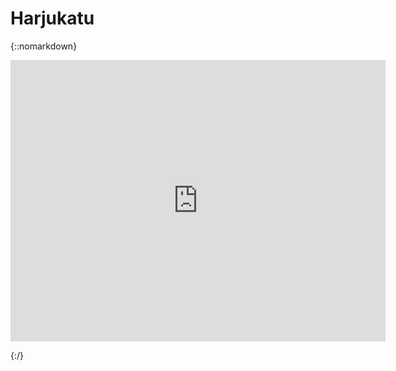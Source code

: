 # Harjukatu 
{::nomarkdown}

<iframe src="https://www.google.fi/maps/place/Harjukatu,+00101+Helsinki/data=!4m2!3m1!1s0x4692097f3722b821:0xdd6db6ed8910d72?sa=X&ved=0ahUKEwie6Zr0ycnWAhVmP5oKHXCoDGYQ8gEIJDAA" width="600" height="450" frameborder="0" style="border:0" allowfullscreen></iframe>

{:/}
